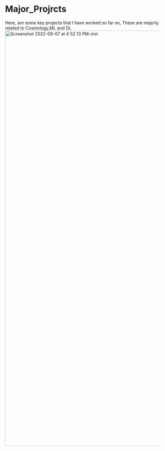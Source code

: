 # Major_Projrcts
Here, are some key projects that I have worked so far on, These are majorly related to Cosmology,ML and DL
<img width="1349" alt="Screenshot 2022-08-07 at 4 52 13 PM-min" src="https://user-images.githubusercontent.com/99118678/183288028-d0ff6519-dd24-4c64-86a7-cd8995eeefc4.png">
